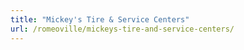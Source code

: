 ```yaml
---
title: "Mickey's Tire & Service Centers"
url: /romeoville/mickeys-tire-and-service-centers/
---
```

